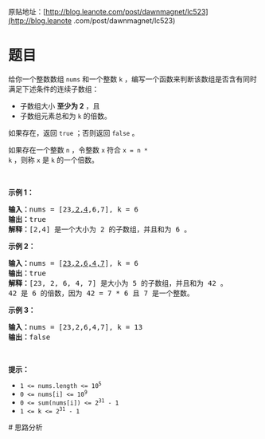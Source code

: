 原贴地址：[http://blog.leanote.com/post/dawnmagnet/lc523](http://blog.leanote
.com/post/dawnmagnet/lc523)
# 题目
<p>给你一个整数数组 <code>nums</code> 和一个整数&nbsp;<code>k</code> 
，编写一个函数来判断该数组是否含有同时满足下述条件的连续子数组：</p>
<ul>
    <li>子数组大小 <strong>至少为 2</strong> ，且</li>
    <li>子数组元素总和为 <code>k</code> 的倍数。</li>
</ul>
<p>如果存在，返回 <code>true</code> ；否则返回 <code>false</code> 。</p>
<p>如果存在一个整数 <code>n</code> ，令整数 <code>x</code> 符合 <code>x = n * 
k</code> ，则称 <code>x</code> 是 <code>k</code> 的一个倍数。</p>
<p>&nbsp;</p>
<p><strong>示例 1：</strong></p>
<pre><strong>输入：</strong>nums = [23<u>,2,4</u>,6,7], k = 6
<strong>输出：</strong>true
<strong>解释：</strong>[2,4] 是一个大小为 2 的子数组，并且和为 6 。</pre>
<p><strong>示例 2：</strong></p>
<pre><strong>输入：</strong>nums = [<u>23,2,6,4,7</u>], k = 6
<strong>输出：</strong>true
<strong>解释：</strong>[23, 2, 6, 4, 7] 是大小为 5 的子数组，并且和为 42 。 
42 是 6 的倍数，因为 42 = 7 * 6 且 7 是一个整数。
</pre>
<p><strong>示例 3：</strong></p>
<pre><strong>输入：</strong>nums = [23,2,6,4,7], k = 13
<strong>输出：</strong>false
</pre>
<p>&nbsp;</p>
<p><strong>提示：</strong></p>
<ul>
    <li><code>1 &lt;= nums.length &lt;= 10<sup>5</sup></code></li>
    <li><code>0 &lt;= nums[i] &lt;= 10<sup>9</sup></code></li>
    <li><code>0 &lt;= sum(nums[i]) &lt;= 2<sup>31</sup> - 1</code></li>
    <li><code>1 &lt;= k &lt;= 2<sup>31</sup> - 1</code></li>
</ul>
# 思路分析